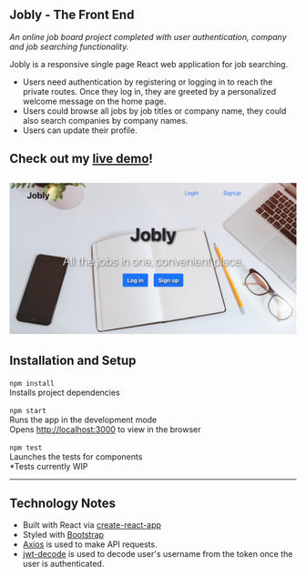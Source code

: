 ## Jobly - The Front End
*An online job board project completed with user authentication, company and job searching functionality.*

Jobly is a responsive single page React web application for job searching.
  - Users need authentication by registering or logging in to reach the private routes. Once they log in, they are greeted by a personalized welcome message on the home page.
  - Users could browse all jobs by job titles or company name, they could also search companies by company names. 
  - Users can update their profile.

## Check out my [live demo](http://jobly.demo.lidanhuang.com/)!
![Jobly home page](./jobly.png "Jobly home page on multiple devices")
---
## Installation and Setup
`npm install`<br />
Installs project dependencies

`npm start`<br />
Runs the app in the development mode<br />
Opens [http://localhost:3000](http://localhost:3000) to view in the browser

`npm test`<br />
Launches the tests for components<br />
*Tests currently WIP

---
## Technology Notes
  - Built with React via [create-react-app](https://create-react-app.dev/)
  - Styled with [Bootstrap](https://getbootstrap.com/docs/5.1/getting-started/introduction/)
  - [Axios](https://www.npmjs.com/package/axios) is used to make API requests.
  - [jwt-decode](https://www.npmjs.com/package/jwt-decode) is used to decode user's username from the token once the user is authenticated.
